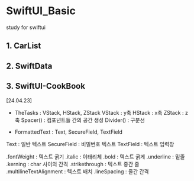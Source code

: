 # SwiftUI_Basic
study for swiftui

## 1. CarList
## 2. SwiftData
## 3. SwiftUI-CookBook
[24.04.23]
- TheTasks : VStack, HStack, ZStack
VStack : y축
HStack : x축
ZStack : z축
Spacer() : 컴포넌트들 간의 공간 생성
Divider() : 구분선

- FormattedText : Text, SecureField, TextField

Text : 일반 텍스트
SecureField : 비밀번호 텍스트
TextField : 텍스트 입력창

.fontWeight : 텍스트 굵기
.italic : 이태리체
.bold : 텍스트 굵게
.underline : 밑줄
.kerning : char 사이의 간격
.strikethrough : 텍스트 중간 줄
.multilineTextAlignment : 텍스트 배치
.lineSpacing : 줄간 간격
